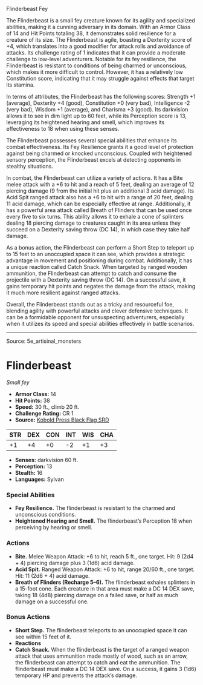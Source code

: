 <MonsterName/>Flinderbeast</MonsterName>
<CreatureType/>Fey</CreatureType>

<summary>The Flinderbeast is a small fey creature known for its agility and specialized abilities, making it a cunning adversary in its domain. With an Armor Class of 14 and Hit Points totaling 38, it demonstrates solid resilience for a creature of its size. The Flinderbeast is agile, boasting a Dexterity score of +4, which translates into a good modifier for attack rolls and avoidance of attacks. Its challenge rating of 1 indicates that it can provide a moderate challenge to low-level adventurers. Notable for its fey resilience, the Flinderbeast is resistant to conditions of being charmed or unconscious, which makes it more difficult to control. However, it has a relatively low Constitution score, indicating that it may struggle against effects that target its stamina.</summary>

<detail>

In terms of attributes, the Flinderbeast has the following scores: Strength +1 (average), Dexterity +4 (good), Constitution +0 (very bad), Intelligence -2 (very bad), Wisdom +1 (average), and Charisma +3 (good). Its darkvision allows it to see in dim light up to 60 feet, while its Perception score is 13, leveraging its heightened hearing and smell, which improves its effectiveness to 18 when using these senses.

The Flinderbeast possesses several special abilities that enhance its combat effectiveness. Its Fey Resilience grants it a good level of protection against being charmed or knocked unconscious. Coupled with heightened sensory perception, the Flinderbeast excels at detecting opponents in stealthy situations.

In combat, the Flinderbeast can utilize a variety of actions. It has a Bite melee attack with a +6 to hit and a reach of 5 feet, dealing an average of 12 piercing damage (9 from the initial hit plus an additional 3 acid damage). Its Acid Spit ranged attack also has a +6 to hit with a range of 20 feet, dealing 11 acid damage, which can be especially effective at range. Additionally, it has a powerful area attack called Breath of Flinders that can be used once every five to six turns. This ability allows it to exhale a cone of splinters dealing 18 piercing damage to creatures caught in its area unless they succeed on a Dexterity saving throw (DC 14), in which case they take half damage.

As a bonus action, the Flinderbeast can perform a Short Step to teleport up to 15 feet to an unoccupied space it can see, which provides a strategic advantage in movement and positioning during combat. Additionally, it has a unique reaction called Catch Snack. When targeted by ranged wooden ammunition, the Flinderbeast can attempt to catch and consume the projectile with a Dexterity saving throw (DC 14). On a successful save, it gains temporary hit points and negates the damage from the attack, making it much more resilient against ranged attacks.

Overall, the Flinderbeast stands out as a tricky and resourceful foe, blending agility with powerful attacks and clever defensive techniques. It can be a formidable opponent for unsuspecting adventurers, especially when it utilizes its speed and special abilities effectively in battle scenarios.</detail>



---

Source: 5e_artisinal_monsters

# Flinderbeast

*Small fey*

- **Armor Class:** 14
- **Hit Points:** 38
- **Speed:** 30 ft., climb 20 ft.
- **Challenge Rating:** CR 1
- **Source:** [Kobold Press Black Flag SRD](https://koboldpress.com/black-flag-roleplaying/)

| STR | DEX | CON | INT | WIS | CHA |
| --- | --- | --- | --- | --- | --- |
| +1 | +4 | +0 | -2 | +1 | +3 |

- **Senses:** darkvision 60 ft.
- **Perception:** 13
- **Stealth:** 16
- **Languages:** Sylvan

### Special Abilities

- **Fey Resilience.** The flinderbeast is resistant to the charmed and unconscious conditions.
- **Heightened Hearing and Smell.** The flinderbeast’s Perception 18 when perceiving by hearing or smell.

### Actions

- **Bite.** Melee Weapon Attack: +6 to hit, reach 5 ft., one target. Hit: 9 (2d4 + 4) piercing damage plus 3 (1d6) acid damage.
- **Acid Spit.** Ranged Weapon Attack: +6 to hit, range 20/60 ft., one target. Hit: 11 (2d6 + 4) acid damage.
- **Breath of Flinders (Recharge 5–6).** The flinderbeast exhales splinters in a 15-foot cone. Each creature in that area must make a DC 14 DEX save, taking 18 (4d8) piercing damage on a failed save, or half as much damage on a successful one.

### Bonus Actions

- **Short Step.** The flinderbeast teleports to an unoccupied space it can see within 15 feet of it.
- **Reactions** 
- **Catch Snack.** When the flinderbeast is the target of a ranged weapon attack that uses ammunition made mostly of wood, such as an arrow, the flinderbeast can attempt to catch and eat the ammunition. The flinderbeast must make a DC 14 DEX save. On a success, it gains 3 (1d6) temporary HP and prevents the attack’s damage.



